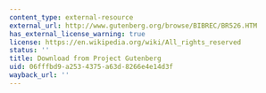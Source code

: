 ```yaml
---
content_type: external-resource
external_url: http://www.gutenberg.org/browse/BIBREC/BR526.HTM
has_external_license_warning: true
license: https://en.wikipedia.org/wiki/All_rights_reserved
status: ''
title: Download from Project Gutenberg
uid: 06fffbd9-a253-4375-a63d-8266e4e14d3f
wayback_url: ''
---
```

